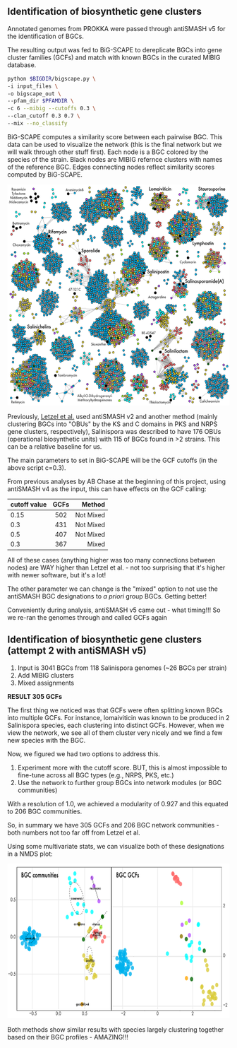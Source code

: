 ## Identification of biosynthetic gene clusters

Annotated genomes from PROKKA were passed through antiSMASH v5 for the identification of BGCs. 

The resulting output was fed to BiG-SCAPE to dereplicate BGCs into gene cluster families (GCFs) and match with known BGCs in the curated MIBIG database.

```bash
python $BIGDIR/bigscape.py \
-i input_files \
-o bigscape_out \
--pfam_dir $PFAMDIR \
-c 6 --mibig --cutoffs 0.3 \
--clan_cutoff 0.3 0.7 \
--mix --no_classify
```

BiG-SCAPE computes a similarity score between each pairwise BGC. This data can be used to visualize the network (this is the final network but we will walk through other stuff first). Each node is a BGC colored by the species of the strain. Black nodes are MIBIG refernce clusters with names of the reference BGC. Edges connecting nodes reflect similarity scores computed by BiG-SCAPE.

<p align="center">
  <img width="560" height="500" src="../images/bgcnetwork-01.png">
</p>

Previously, [Letzel et al.](https://doi.org/10.1111/1462-2920.13867) used antiSMASH v2 and another method (mainly clustering BGCs into "OBUs" by the KS and C domains in PKS and NRPS gene clusters, respectively), Salinispora was described to have 176 OBUs (operational biosynthetic units) with 115 of BGCs found in >2 strains. This can be a relative baseline for us.

The main parameters to set in BiG-SCAPE will be the GCF cutoffs (in the above script c=0.3).

From previous analyses by AB Chase at the beginning of this project, using antiSMASH v4 as the input, this can have effects on the GCF calling:

| cutoff value    | GCFs      | Method |
| --------------- |:---------:| -----:|
| 0.15 | 502 | Not Mixed |
| 0.3  | 431 | Not Mixed |
| 0.5 | 407  | Not Mixed |
| 0.3 | 367  |  Mixed |

All of these cases (anything higher was too many connections between nodes) are WAY higher than Letzel et al. - not too surprising that it's higher with newer software, but it's a lot!

The other parameter we can change is the "mixed" option to not use the antiSMASH BGC designations to *a priori* group BGCs. Getting better!

Conveniently during analysis, antiSMASH v5 came out - what timing!!! So we re-ran the genomes through and called GCFs again

## Identification of biosynthetic gene clusters (attempt 2 with antiSMASH v5)

1. Input is 3041 BGCs from 118 Salinispora genomes (~26 BGCs per strain)
2. Add MIBIG clusters
3. Mixed assignments

**RESULT 305 GCFs**

The first thing we noticed was that GCFs were often splitting known BGCs into multiple GCFs. For instance, lomaiviticin was known to be produced in 2 Salinispora species, each clustering into distinct GCFs. However, when we view the network, we see all of them cluster very nicely and we find a few new species with the BGC. 

Now, we figured we had two options to address this.
1. Experiment more with the cutoff score. BUT, this is almost impossible to fine-tune across all BGC types (e.g., NRPS, PKS, etc.)
2. Use the network to further group BGCs into network modules (or BGC communities)

With a resolution of 1.0, we achieved a modularity of 0.927 and this equated to 206 BGC communities.

So, in summary we have 305 GCFs and 206 BGC network communities - both numbers not too far off from Letzel et al.

Using some multivariate stats, we can visualize both of these designations in a NMDS plot:

<p align="center">
  <img width="560" height="350" src="../images/mds-BGCs-01.png">
</p>

Both methods show similar results with species largely clustering together based on their BGC profiles - AMAZING!!!
